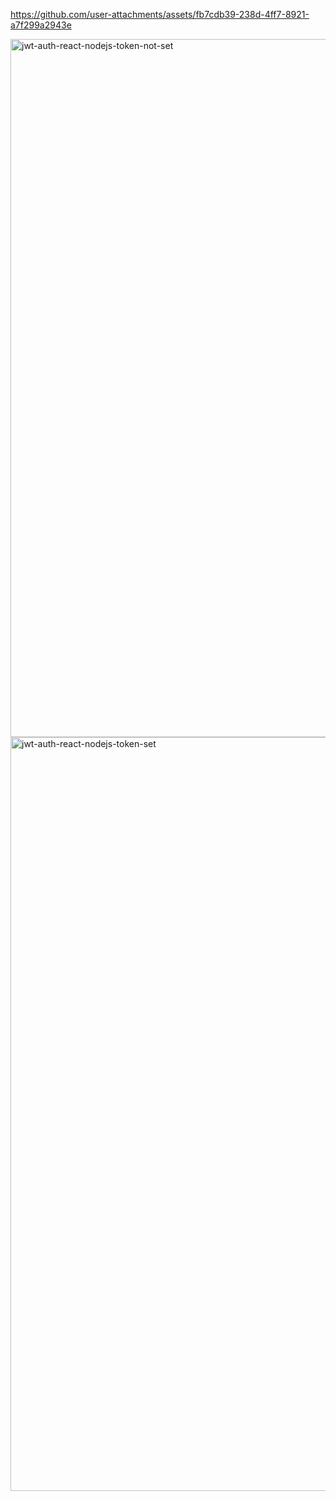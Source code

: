 
https://github.com/user-attachments/assets/fb7cdb39-238d-4ff7-8921-a7f299a2943e



<img width="1117" alt="jwt-auth-react-nodejs-token-not-set" src="https://github.com/user-attachments/assets/efacb5ad-a142-4e2f-a26d-fbe9f9960bcb">
<img width="1206" alt="jwt-auth-react-nodejs-token-set" src="https://github.com/user-attachments/assets/950e1551-1222-447e-bd81-79a173a3f16d">
